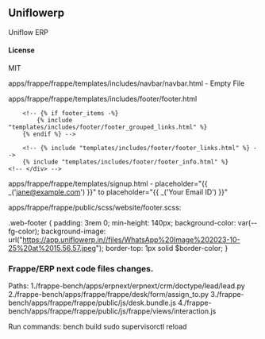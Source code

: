 ## Uniflowerp

Uniflow ERP

#### License

MIT

apps/frappe/frappe/templates/includes/navbar/navbar.html - Empty File

apps/frappe/frappe/templates/includes/footer/footer.html

<footer>
	<!-- <div class="container"> -->
		<!-- {% include "templates/includes/footer/footer_logo_extension.html" %} -->

		<!-- {% if footer_items -%}
			{% include "templates/includes/footer/footer_grouped_links.html" %}
		{% endif %} -->

		<!-- {% include "templates/includes/footer/footer_links.html" %} -->
		{% include "templates/includes/footer/footer_info.html" %}
	<!-- </div> -->
</footer>


apps/frappe/frappe/templates/signup.html -  placeholder="{{ _('jane@example.com') }}" to placeholder="{{ _('Your Email ID') }}"

apps/frappe/frappe/public/scss/website/footer.scss:

.web-footer {
	padding: 3rem 0;
	min-height: 140px;
	background-color: var(--fg-color);
	background-image: url("https://app.uniflowerp.in//files/WhatsApp%20Image%202023-10-25%20at%2015.56.57.jpeg");
	border-top: 1px solid $border-color;
}

### Frappe/ERP next code files changes.
Paths: 
1./frappe-bench/apps/erpnext/erpnext/crm/doctype/lead/lead.py
2./frappe-bench/apps/frappe/frappe/desk/form/assign_to.py
3./frappe-bench/apps/frappe/frappe/public/js/desk.bundle.js
4./frappe-bench/apps/frappe/frappe/public/js/frappe/views/interaction.js

Run commands: 
bench build 
sudo supervisorctl reload


